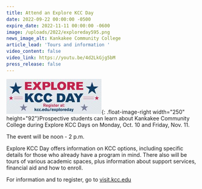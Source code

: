 ```yaml
---
title: Attend an Explore KCC Day
date: 2022-09-22 00:00:00 -0500
expire_date: 2022-11-11 00:00:00 -0600
image: /uploads/2022/exploreday595.png
news_image_alt: Kankakee Community College
article_lead: 'Tours and information '
video_content: false
video_link: https://youtu.be/4d2LkGjg5bM
press_release: false
---
```

![](/uploads/2022/explore-kcc-day-250x92.jpg){: .float-image-right width="250" height="92"}Prospective students can learn about Kankakee Community College during Explore KCC Days on Monday, Oct. 10 and Friday, Nov. 11.

The event will be noon - 2 p.m.

Explore KCC Day offers information on KCC options, including specific details for those who already have a program in mind. There also will be tours of various academic spaces, plus information about support services, financial aid and how to enroll.

For information and to register, go to [visit.kcc.edu](http://visit.kcc.edu)